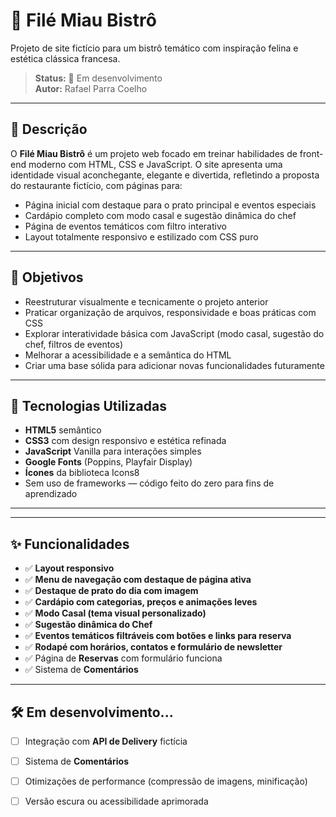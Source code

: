 # 🐾 Filé Miau Bistrô

Projeto de site fictício para um bistrô temático com inspiração felina e estética clássica francesa.

> **Status:** 🚧 Em desenvolvimento  
> **Autor:** Rafael Parra Coelho

---

## 📌 Descrição

O **Filé Miau Bistrô** é um projeto web focado em treinar habilidades de front-end moderno com HTML, CSS e JavaScript. O site apresenta uma identidade visual aconchegante, elegante e divertida, refletindo a proposta do restaurante fictício, com páginas para:

- Página inicial com destaque para o prato principal e eventos especiais
- Cardápio completo com modo casal e sugestão dinâmica do chef
- Página de eventos temáticos com filtro interativo
- Layout totalmente responsivo e estilizado com CSS puro

---

## 🎯 Objetivos

- Reestruturar visualmente e tecnicamente o projeto anterior
- Praticar organização de arquivos, responsividade e boas práticas com CSS
- Explorar interatividade básica com JavaScript (modo casal, sugestão do chef, filtros de eventos)
- Melhorar a acessibilidade e a semântica do HTML
- Criar uma base sólida para adicionar novas funcionalidades futuramente

---

## 🧰 Tecnologias Utilizadas

- **HTML5** semântico
- **CSS3** com design responsivo e estética refinada
- **JavaScript** Vanilla para interações simples
- **Google Fonts** (Poppins, Playfair Display)
- **Ícones** da biblioteca Icons8
- Sem uso de frameworks — código feito do zero para fins de aprendizado

---


---

## ✨ Funcionalidades

- ✅ **Layout responsivo**
- ✅ **Menu de navegação com destaque de página ativa**
- ✅ **Destaque de prato do dia com imagem**
- ✅ **Cardápio com categorias, preços e animações leves**
- ✅ **Modo Casal (tema visual personalizado)**
- ✅ **Sugestão dinâmica do Chef**
- ✅ **Eventos temáticos filtráveis com botões e links para reserva**
- ✅ **Rodapé com horários, contatos e formulário de newsletter**
- ✅ Página de **Reservas** com formulário funciona
- ✅ Sistema de  **Comentários**
---

## 🛠️ Em desenvolvimento...

- [ ] Integração com **API de Delivery** fictícia
- [ ] Sistema de  **Comentários**
- [ ] Otimizações de performance (compressão de imagens, minificação)
- [ ] Versão escura ou acessibilidade aprimorada


